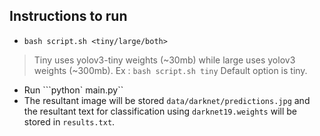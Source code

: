 ## Instructions to run
- `bash script.sh <tiny/large/both>`
> Tiny uses yolov3-tiny weights (~30mb) while large uses yolov3 weights (~300mb).
Ex : `bash script.sh tiny` 
Default option is tiny.
- Run ```python` main.py``
- The resultant image will be stored `data/darknet/predictions.jpg` and the resultant text for classification using `darknet19.weights` will be stored in `results.txt`.

